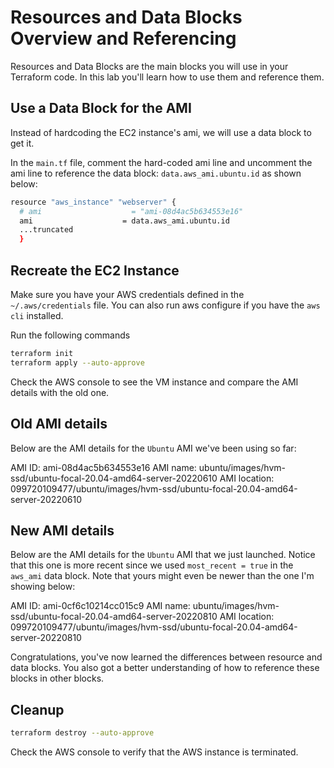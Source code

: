 # Resources and Data Blocks Overview and Referencing

Resources and Data Blocks are the main blocks you will use in your Terraform code. In this lab you'll learn how to use them and reference them.

## Use a Data Block for the AMI

Instead of hardcoding the EC2 instance's ami, we will use a data block to get it.

In the `main.tf` file, comment the hard-coded ami line and uncomment the ami line to reference the data block: `data.aws_ami.ubuntu.id` as shown below:

```bash
resource "aws_instance" "webserver" {
  # ami                    = "ami-08d4ac5b634553e16"
  ami                    = data.aws_ami.ubuntu.id
  ...truncated
  }
```

## Recreate the EC2 Instance

Make sure you have your AWS credentials defined in the `~/.aws/credentials` file. You can also run aws configure if you have the `aws cli` installed.

Run the following commands
```bash
terraform init
terraform apply --auto-approve
```

Check the AWS console to see the VM instance and compare the AMI details with the old one.

## Old AMI details

Below are the AMI details for the `Ubuntu` AMI we've been using so far:

AMI ID: ami-08d4ac5b634553e16
AMI name: ubuntu/images/hvm-ssd/ubuntu-focal-20.04-amd64-server-20220610
AMI location: 099720109477/ubuntu/images/hvm-ssd/ubuntu-focal-20.04-amd64-server-20220610

## New AMI details

Below are the AMI details for the `Ubuntu` AMI that we just launched. Notice that this one is more recent since we used `most_recent = true` in the `aws_ami` data block. Note that yours might even be newer than the one I'm showing below:

AMI ID: ami-0cf6c10214cc015c9
AMI name: ubuntu/images/hvm-ssd/ubuntu-focal-20.04-amd64-server-20220810
AMI location: 099720109477/ubuntu/images/hvm-ssd/ubuntu-focal-20.04-amd64-server-20220810

Congratulations, you've now learned the differences between resource and data blocks. You also got a better understanding of how to reference these blocks in other blocks.

## Cleanup

```bash
terraform destroy --auto-approve
```

Check the AWS console to verify that the AWS instance is terminated.